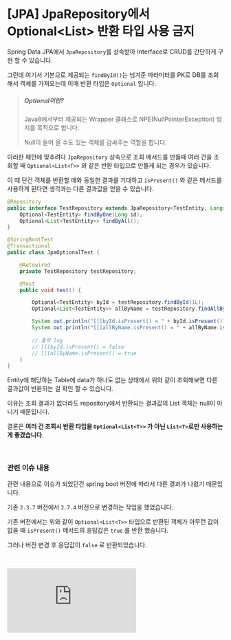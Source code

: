 # [JPA] JpaRepository에서 Optional<List<T>> 반환 타입 사용 금지

Spring Data JPA에서 `JpaRepository`를 상속받아 Interface로 CRUD를 간단하게 구현 할 수 있습니다.

그런데 여기서 기본으로 제공되는 `findById()`는 넘겨준 파라미터를 PK로 DB를 조회해서 객체를 가져오는데 이때 반환 타입은 `Optional` 입니다.

> ##### Optional이란?
>
> Java8에서부터 제공되는 Wrapper 클래스로 NPE(NullPointerException) 방지를 목적으로 합니다.
>
> Null이 들어 올 수도 있는 객체를 감싸주는 역할을 합니다.

이러한 패턴에 맞추려다 `JpaRepository` 상속으로 조회 메서드를 만들때 여러 건을 조회할 때 `Optional<List<T>>` 와 같은 반환 타입으로 만들게 되는 경우가 있습니다.

이 때 단건 객체를 반환할 때와 동일한 결과를 기대하고 `isPresent()` 와 같은 메서드를 사용하게 된다면 생각과는 다른 결과값을 얻을 수 있습니다.

```java
@Repository
public interface TestRepository extends JpaRepository<TestEntity, Long> {
    Optional<TestEntity> findByOne(Long id);
    Optional<List<TestEntity>> findByAll();
}
```

```java
@SpringBootTest
@Transactional
public class JpaOptionalTest {

    @Autowired
    private TestRepository testRepository;

    @Test
    public void test() {

        Optional<TestEntity> byId = testRepository.findById(1L);
        Optional<List<TestEntity>> allByName = testRepository.findAllByName("");

        System.out.println("[[[byId.isPresent() = " + byId.isPresent());
        System.out.println("[[[allByName.isPresent() = " + allByName.isPresent());
        
        // 출력 log
        // [[[byId.isPresent() = false
		// [[[allByName.isPresent() = true
    }
}
```

Entity에 해당하는 Table에 data가 하나도 없는 상태에서 위와 같이 조회해보면 다른 결과값이 반환되는 걸 확인 할 수 있습니다.

이유는 조회 결과가 없더라도 repository에서 반환되는 결과값의 List 객체는 null이 아니기 때문입니다.

결론은 **여러 건 조회시 반환 타입을 `Optional<List<T>>` 가 아닌 `List<T>`로만 사용하는게 좋겠습니다**.

<br>

### 관련 이슈 내용

관련 내용으로 이슈가 되었던건 spring boot 버전에 따라서 다른 결과가 나왔기 때문입니다.

기존 `2.3.7`  버전에서  `2.7.4`  버전으로 변경하는 작업을 했었습니다.

기존 버전에서는 위와 같이 `Optional<List<T>>` 타입으로 반환된 객체가 아무런 값이 없을 때 `isPresent()` 메서드의 응답값은 `true` 를 반환 했습니다.

그러나 버전 변경 후 응답값이 `false` 로 반환되었습니다.

<br>

![test Code](https://github.com/Beom-Chu/Template-Or-Test/blob/main/src/test/java/com/kbs/templateortest/jpa/JpaOptionalTest.java)

